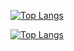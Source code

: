 [![Top Langs](https://github-readme-stats-one-bice.vercel.app/api?username=bejasc&show_icons=true&include_all_commits=true&count_private=true&role=OWNER,ORGANIZATION_MEMBER,COLLABORATOR&&show_icons=true&theme=onedark)](https://github.com/anuraghazra/github-readme-stats)

[![Top Langs](https://github-readme-stats-one-bice.vercel.app/api/top-langs/?username=bejasc&langs_count=10&hide=scss,python,lua&count_private=true&layout=compact&role=OWNER,ORGANIZATION_MEMBER,COLLABORATOR&show_icons=true&theme=onedark)](https://github.com/anuraghazra/github-readme-stats)

